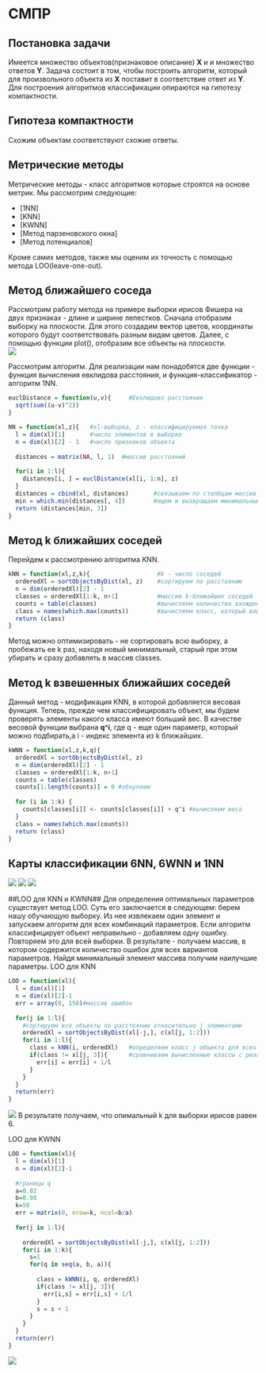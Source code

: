 # СМПР
## Постановка задачи
Имеется множество объектов(признаковое описание) **X** и и множество ответов **Y**. Задача состоит в том, чтобы построить алгоритм, который для произвольного объекта из **X** поставит в соответствие ответ из **Y**.
Для построения алгоритмов классификации опираются на гипотезу компактности.
## Гипотеза компактности
Схожим объектам соответствуют схожие ответы.
## Метрические методы
Метрические методы - класс алгоритмов которые строятся на основе метрик. Мы рассмотрим следующие:
 + [1NN]
 + [KNN]
 + [KWNN]
 + [Метод парзеновского окна]
 + [Метод потенциалов]
 
Кроме самих методов, также мы оценим их точность с помощью метода LOO(leave-one-out).

## Метод ближайшего соседа
Рассмотрим работу метода на примере выборки ирисов Фишера на двух признаках - длине и ширине лепестков.
Сначала отобразим выборку на плоскости. Для этого создадим вектор цветов, координаты которого будут соответствовать разным видам цветов.
Далее, с помощью функции plot(), отобразим все объекты на плоскости.  
<img src="https://github.com/VivaHades/SMPR/blob/main/XL.png" />

Рассмотрим алгоритм.
Для реализации нам понадобятся две функции - функция вычисления евклидова расстояния, и функция-классификатор - алгоритм  1NN.
```r
euclDistance = function(u,v){     #Евклидово расстояние
  sqrt(sum((u-v)^2))
}

NN = function(xl,z){   #xl-выборка, z - классифицируемая точка
  l = dim(xl)[1]       #число элементов в выборке
  n = dim(xl)[2] - 1   #число признаков объекта
  
  distances = matrix(NA, l, 1)  #массив расстояний
  
  for(i in 1:l){
    distances[i, ] = euclDistance(xl[i, 1:n], z)
  }
  distances = cbind(xl, distances)       #связываем по столбцам массив расстояний и выборку
  min = which.min(distances[, 4])        #ищем и вызвращаем минимальный элемент
  return (distances[min, 3])
}
```
## Метод k ближайших соседей

Перейдем к рассмотрению алгоритма KNN.

``` r
kNN = function(xl,z,k){                   #k - число соседей 
  orderedXl = sortObjectsByDist(xl, z)    #сортируем по расстоянию
  n = dim(orderedXl)[2] - 1
  classes = orderedXl[1:k, n+1]           #массив k-ближайших соседей
  counts = table(classes)                 #вычисляем количество вхождений каждого класса среди k ближайших
  class = names(which.max(counts))        #вычисляем класс, который вошел в k ближайших больше всего раз
  return (class)                          
}
```

Метод можно оптимизировать - не сортировать всю выборку, а  пробежать ее k раз, находя новый минимальный, старый при этом убирать и сразу добавлять в массив classes.

## Метод k взвешенных ближайших соседей
Данный метод - модификация KNN, в которой добавляется весовая функция. Теперь, прежде чем классифицировать объект, мы будем проверять элементы какого класса имеют больший вес. В качестве весовой функции выбрана **q^i**, где q - еще один параметр, который можно подбирать,а i - индекс элемента из k ближайших.
``` r
kWNN = function(xl,z,k,q){
  orderedXl = sortObjectsByDist(xl, z)
  n = dim(orderedXl)[2] - 1
  classes = orderedXl[1:k, n+1]
  counts = table(classes)
  counts[1:length(counts)] = 0 #обнуляем
  
  for (i in 1:k) {
    counts[classes[i]] <- counts[classes[i]] + q^i #вычисляем веса 
  }
  class = names(which.max(counts))
  return (class)
}
```

## Карты классификации 6NN, 6WNN и 1NN

<img src="https://github.com/VivaHades/SMPR/blob/main/6NN.png" />
<img src="https://github.com/VivaHades/SMPR/blob/main/KWNN.png" />
<img src="https://github.com/VivaHades/SMPR/blob/main/1NN.png" />

##LOO для KNN и KWNN##
Для определения оптимальных параметров существует метод LOO. Суть его заключается в следующем: берем нашу обучающую выборку. Из нее извлекаем один элемент и запускаем алгоритм для всех комбинаций параметров. Если алгоритм классифицирует объект неправильно - добавляем одну ошибку. Повторяем это для всей выборки. В результате - получаем массив, в котором содержится количество ошибок для всех вариантов параметров. Найдя минимальный элемент массива получим наилучшие параметры.
LOO для KNN
```r
LOO = function(xl){
  l = dim(xl)[1]
  n = dim(xl)[2]-1
  err = array(0, 150)#массив ошибок
  
  for(j in 1:l){
    #сортируем все объекты по расстоянию относительно j элементами
    orderedXl = sortObjectsByDist(xl[-j,], c(xl[j, 1:2]))
    for(i in 1:l){
      class = kNN(i, orderedXl)   #определяем класс j объекта для всех k
      if(class != xl[j, 3]){      #сравниваем вычисленные классы с реальным 
        err[i] = err[i] + 1/l     
      }
    }
  }
  return(err)
}
```
<img src="https://github.com/VivaHades/SMPR/blob/main/LOO_KNN.png" />
В результате получаем, что опимальный k для выборки ирисов равен 6.

LOO для KWNN
```r
LOO = function(xl){
  l = dim(xl)[1]
  n = dim(xl)[2]-1
  
  #границы q
  a=0.02
  b=0.98
  k=50
  err = matrix(0, nrow=k, ncol=b/a)
  
  for(j in 1:l){
    
    orderedXl = sortObjectsByDist(xl[-j,], c(xl[j, 1:2]))
    for(i in 1:k){
      s=1
      for(q in seq(a, b, a)){
        
        class = kWNN(i, q, orderedXl)
        if(class != xl[j, 3]){
          err[i,s] = err[i,s] + 1/l
        }
        s = s + 1
      }
    }
  }
  return(err)
}
```
<img src="https://github.com/VivaHades/SMPR/blob/main/LOO_KWNN.jpeg" />
